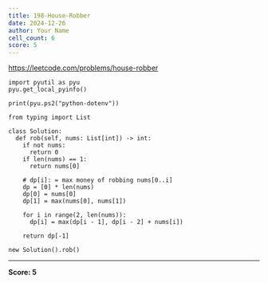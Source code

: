 ```yaml
---
title: 198-House-Robber
date: 2024-12-26
author: Your Name
cell_count: 6
score: 5
---
```


https://leetcode.com/problems/house-robber


```
import pyutil as pyu
pyu.get_local_pyinfo()
```


```
print(pyu.ps2("python-dotenv"))
```


```
from typing import List
```


```
class Solution:
  def rob(self, nums: List[int]) -> int:
    if not nums:
      return 0
    if len(nums) == 1:
      return nums[0]

    # dp[i]: = max money of robbing nums[0..i]
    dp = [0] * len(nums)
    dp[0] = nums[0]
    dp[1] = max(nums[0], nums[1])

    for i in range(2, len(nums)):
      dp[i] = max(dp[i - 1], dp[i - 2] + nums[i])

    return dp[-1]
```


```
new Solution().rob()
```


---
**Score: 5**